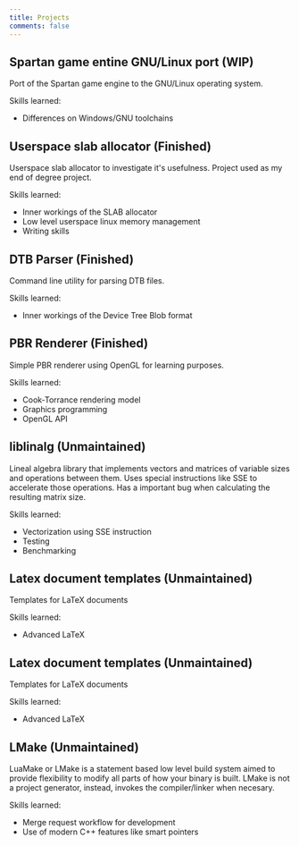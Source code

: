 ```yaml
---
title: Projects
comments: false
---
```


## Spartan game entine GNU/Linux port (WIP)
Port of the Spartan game engine to the GNU/Linux operating system.

Skills learned:
- Differences on Windows/GNU toolchains

## Userspace slab allocator (Finished)
Userspace slab allocator to investigate it's usefulness. Project used as my end of degree project. 

Skills learned:
- Inner workings of the SLAB allocator
- Low level userspace linux memory management
- Writing skills

## DTB Parser (Finished)
Command line utility for parsing DTB files.

Skills learned:
- Inner workings of the Device Tree Blob format

## PBR Renderer (Finished)
Simple PBR renderer using OpenGL for learning purposes.

Skills learned:
- Cook-Torrance rendering model
- Graphics programming
- OpenGL API

## liblinalg (Unmaintained)
Lineal algebra library that implements vectors and matrices of variable sizes and operations between them. Uses special instructions like SSE to accelerate those operations. Has a important bug when calculating the resulting matrix size.

Skills learned:
- Vectorization using SSE instruction
- Testing
- Benchmarking

## Latex document templates (Unmaintained)
Templates for LaTeX documents

Skills learned:
- Advanced LaTeX

## Latex document templates (Unmaintained)
Templates for LaTeX documents

Skills learned:
- Advanced LaTeX

## LMake (Unmaintained)
LuaMake or LMake is a statement based low level build system aimed to provide flexibility to modify all parts of how your binary is built. LMake is not a project generator, instead, invokes the compiler/linker when necesary. 

Skills learned:
- Merge request workflow for development
- Use of modern C++ features like smart pointers